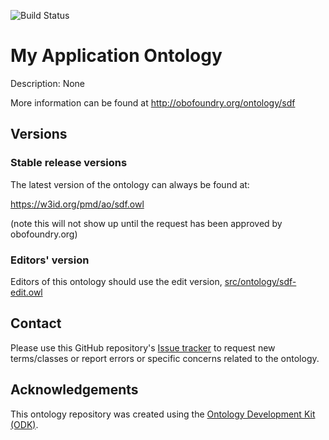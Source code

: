 
![Build Status](https://github.com/materialdigital/app-ontology-template/actions/workflows/qc.yml/badge.svg)
# My Application Ontology

Description: None

More information can be found at http://obofoundry.org/ontology/sdf

## Versions

### Stable release versions

The latest version of the ontology can always be found at:

https://w3id.org/pmd/ao/sdf.owl

(note this will not show up until the request has been approved by obofoundry.org)

### Editors' version

Editors of this ontology should use the edit version, [src/ontology/sdf-edit.owl](src/ontology/sdf-edit.owl)

## Contact

Please use this GitHub repository's [Issue tracker](https://github.com/materialdigital/app-ontology-template/issues) to request new terms/classes or report errors or specific concerns related to the ontology.

## Acknowledgements

This ontology repository was created using the [Ontology Development Kit (ODK)](https://github.com/INCATools/ontology-development-kit).